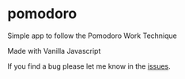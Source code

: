 # pomodoro
Simple app to follow the Pomodoro Work Technique

Made with Vanilla Javascript 


If you find a bug please let me know in the [issues](https://github.com/lekova/pomodoro/issues).